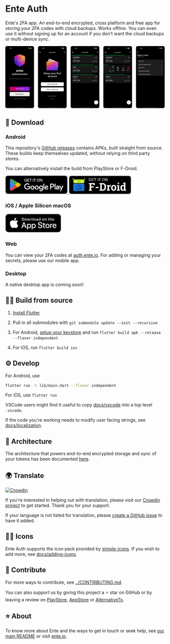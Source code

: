 # Ente Auth

Ente's 2FA app. An end-to-end encrypted, cross platform and free app for
storing your 2FA codes with cloud backups. Works offline. You can even use it
without signing up for an account if you don't want the cloud backups or
multi-device sync.

![App Screenshots](./screenshots/screenshots.png)

## 📲 Download

### Android

This repository's [GitHub
releases](https://github.com/ente-io/ente/releases/latest/download/ente-auth.apk)
contains APKs, built straight from source. These builds keep themselves updated,
without relying on third party stores.

You can alternatively install the build from PlayStore or F-Droid.

<a href="https://play.google.com/store/apps/details?id=io.ente.auth">
  <img height="59" src="../.github/assets/play-store-badge.png">
</a>
<a href="https://f-droid.org/packages/io.ente.auth/">
  <img height="59" src="../.github/assets/f-droid-badge.png">
</a>

### iOS / Apple Silicon macOS

<a href="https://apps.apple.com/us/app/ente-authenticator/id6444121398">
  <img height="59" src="../.github/assets/app-store-badge.svg">
</a>

### Web

You can view your 2FA codes at [auth.ente.io](https://auth.ente.io). For adding
or managing your secrets, please use our mobile app.

### Desktop

A native desktop app is coming soon!

## 🧑‍💻 Build from source

1. [Install Flutter](https://flutter.dev/docs/get-started/install)

2. Pull in all submodules with `git submodule update --init --recursive`

3. For Android, [setup your
   keystore](https://docs.flutter.dev/deployment/android#create-an-upload-keystore)
   and run `flutter build apk --release --flavor independent`

4. For iOS, run `flutter build ios`

## ⚙️ Develop

For Android, use

```sh
flutter run -t lib/main.dart --flavor independent
```

For iOS, use `flutter run`

VSCode users might find it useful to copy [docs/vscode](docs/vscode) into a top
level `.vscode`.

If the code you're working needs to modify user facing strings, see
[docs/localization](docs/localization.md).

## 🔩 Architecture

The architecture that powers end-to-end encrypted storage and sync of your
tokens has been documented [here](../architecture/README.md).

## 🌍 Translate

[![Crowdin](https://badges.crowdin.net/ente-authenticator-app/localized.svg)](https://crowdin.com/project/ente-authenticator-app)

If you're interested in helping out with translation, please visit our [Crowdin
project](https://crowdin.com/project/ente-photos-app) to get started. Thank you
for your support.

If your language is not listed for translation, please [create a GitHub
issue](https://github.com/ente-io/ente/issues/new?title=Request+for+New+Language+Translation&body=Language+name%3A)
to have it added.

## 🧑‍🎨 Icons

Ente Auth supports the icon pack provided by
[simple-icons](https://github.com/simple-icons/simple-icons). If you wish to add
more, see [docs/adding-icons](docs/adding-icons.md).

## 💚 Contribute

For more ways to contribute, see [../CONTRIBUTING.md](../CONTRIBUTING.md).

You can also support us by giving this project a ⭐ star on GitHub or by leaving
a review on
[PlayStore](https://play.google.com/store/apps/details?id=io.ente.auth),
[AppStore](https://apps.apple.com/us/app/ente-authenticator/id6444121398) or
[AlternativeTo](https://alternativeto.net/software/ente-authenticator/).

## ⭐️ About

To know more about Ente and the ways to get in touch or seek help, see [our main
README](../README.md) or visit [ente.io](https://ente.io).
